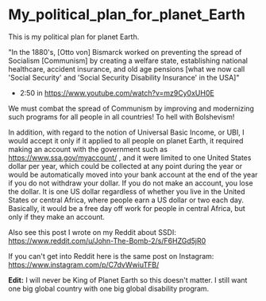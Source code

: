 # My_political_plan_for_planet_Earth
This is my political plan for planet Earth. 

"In the 1880's, \[Otto von\] Bismarck worked on preventing the spread of Socialism \[Communism\] by creating a welfare state, establishing national healthcare, accident insurance, and old age pensions \[what we now call 'Social Security' and 'Social Security Disability Insurance' in the USA\]"

- 2:50 in https://www.youtube.com/watch?v=mz9Cy0xUH0E 

We must combat the spread of Communism by improving and modernizing such programs for all people in all countries! To hell with Bolshevism!

In addition, with regard to the notion of Universal Basic Income, or UBI, I would accept it only if it applied to all people on planet Earth, it required making an account with the government such as https://www.ssa.gov/myaccount/ , and it were limited to one United States dollar per year, which could be collected at any point during the year or would be automatically moved into your bank account at the end of the year if you do not withdraw your dollar. If you do not make an account, you lose the dollar. It is one US dollar regardless of whether you live in the United States or central Africa, where people earn a US dollar or two each day. Basically, it would be a free day off work for people in central Africa, but only if they make an account.

Also see this post I wrote on my Reddit about SSDI: 
https://www.reddit.com/u/John-The-Bomb-2/s/F6HZGd5jR0 

If you can't get into Reddit here is the same post on Instagram: 
https://www.instagram.com/p/C7dvWwiuTFB/ 

**Edit:** I will never be King of Planet Earth so this doesn't matter. I still want one big global country with one big global disability program.